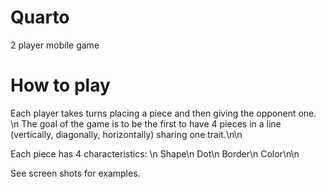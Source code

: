 # Quarto
2 player mobile game
# How to play
Each player takes turns placing a piece and then giving the opponent one. \n
The goal of the game is to be the first to have 4 pieces in a line (vertically, diagonally, horizontally) sharing one trait.\n\n

Each piece has 4 characteristics: \n
Shape\n
Dot\n
Border\n
Color\n\n

See screen shots for examples.
